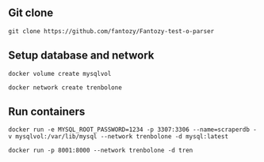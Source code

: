 ## Git clone

```
git clone https://github.com/fantozy/Fantozy-test-o-parser

```

## Setup database and network

```
docker volume create mysqlvol
```

```
docker network create trenbolone
```

## Run containers
```
docker run -e MYSQL_ROOT_PASSWORD=1234 -p 3307:3306 --name=scraperdb -v mysqlvol:/var/lib/mysql --network trenbolone -d mysql:latest
```

```
docker run -p 8001:8000 --network trenbolone -d tren
```
